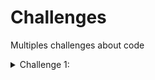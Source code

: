 # Challenges
Multiples challenges about code 

<details>
<summary>Challenge 1:</summary>
Write a function that accepts an array of 10 integers (between 0 and 9), that returns a string of those numbers in the form of a phone number.

Example:

```java
challenge1.Challenge1MainApplication.createPhoneNumber(new int[] {1, 2, 3, 4, 5, 6, 7, 8, 9, 0}) // => returns "(123) 456-7890"
```
The returned format must be correct in order to complete this challenge. Don't forget the space after the closing parentheses!

</details>

 

